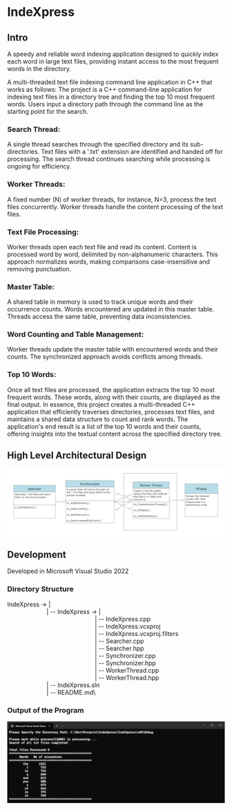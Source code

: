 # IndeXpress

## Intro
A speedy and reliable word indexing application designed to quickly index each word in large text files, providing instant access to the most frequent words in the directory.

A multi-threaded text file indexing command line application in C++ that works as follows:
The project is a C++ command-line application for indexing text files in a directory tree and finding the top 10 most frequent words.
Users input a directory path through the command line as the starting point for the search.
### Search Thread:

A single thread searches through the specified directory and its sub-directories.
Text files with a '.txt' extension are identified and handed off for processing.
The search thread continues searching while processing is ongoing for efficiency.
### Worker Threads:

A fixed number (N) of worker threads, for instance, N=3, process the text files concurrently.
Worker threads handle the content processing of the text files.
### Text File Processing:

Worker threads open each text file and read its content.
Content is processed word by word, delimited by non-alphanumeric characters.
This approach normalizes words, making comparisons case-insensitive and removing punctuation.
### Master Table:

A shared table in memory is used to track unique words and their occurrence counts.
Words encountered are updated in this master table.
Threads access the same table, preventing data inconsistencies.
### Word Counting and Table Management:

Worker threads update the master table with encountered words and their counts.
The synchronized approach avoids conflicts among threads.
### Top 10 Words:

Once all text files are processed, the application extracts the top 10 most frequent words.
These words, along with their counts, are displayed as the final output.
In essence, this project creates a multi-threaded C++ application that efficiently traverses directories, processes text files, and maintains a shared data structure to count and rank words. The application's end result is a list of the top 10 words and their counts, offering insights into the textual content across the specified directory tree.

## High Level Architectural Design
![Design](https://github.com/deepencoding/IndeXpress/blob/main/architecture.png)

## Development

Developed in Microsoft Visual Studio 2022

### Directory Structure

IndeXpress -> |\
&emsp;&emsp;&emsp;&emsp;&emsp;&emsp;&ensp;| -- IndeXpress -> |\
&emsp;&ensp;&emsp;&emsp;&emsp;&emsp;&ensp;&emsp;&emsp;&emsp;&emsp;&emsp;&emsp;&ensp;&emsp;&emsp;| -- IndeXpress.cpp\
&emsp;&ensp;&emsp;&emsp;&emsp;&emsp;&ensp;&emsp;&emsp;&emsp;&emsp;&emsp;&emsp;&ensp;&emsp;&emsp;| -- IndeXpress.vcxproj\
&emsp;&ensp;&emsp;&emsp;&emsp;&emsp;&ensp;&emsp;&emsp;&emsp;&emsp;&emsp;&emsp;&ensp;&emsp;&emsp;| -- IndeXpress.vcxproj.filters\
&emsp;&ensp;&emsp;&emsp;&emsp;&emsp;&ensp;&emsp;&emsp;&emsp;&emsp;&emsp;&emsp;&ensp;&emsp;&emsp;| -- Searcher.cpp\
&emsp;&ensp;&emsp;&emsp;&emsp;&emsp;&ensp;&emsp;&emsp;&emsp;&emsp;&emsp;&emsp;&ensp;&emsp;&emsp;| -- Searcher.hpp\
&emsp;&ensp;&emsp;&emsp;&emsp;&emsp;&ensp;&emsp;&emsp;&emsp;&emsp;&emsp;&emsp;&ensp;&emsp;&emsp;| -- Synchronizer.cpp\
&emsp;&ensp;&emsp;&emsp;&emsp;&emsp;&ensp;&emsp;&emsp;&emsp;&emsp;&emsp;&emsp;&ensp;&emsp;&emsp;| -- Synchronizer.hpp\
&emsp;&ensp;&emsp;&emsp;&emsp;&emsp;&ensp;&emsp;&emsp;&emsp;&emsp;&emsp;&emsp;&ensp;&emsp;&emsp;| -- WorkerThread.cpp\
&emsp;&ensp;&emsp;&emsp;&emsp;&emsp;&ensp;&emsp;&emsp;&emsp;&emsp;&emsp;&emsp;&ensp;&emsp;&emsp;| -- WorkerThread.hpp\
&emsp;&emsp;&emsp;&emsp;&emsp;&emsp;&ensp;| -- IndeXpress.sln\
&emsp;&emsp;&emsp;&emsp;&emsp;&emsp;&ensp;| -- README.md\

### Output of the Program

![Output](https://github.com/deepencoding/IndeXpress/blob/main/op.png)
